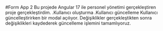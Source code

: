 #Form App 2
Bu projede Angular 17 ile personel yönetimi gerçekleştiren proje gerçekleştirdim.
.Kullanıcı oluşturma
.Kullanıcı güncelleme
Kullanıcı güncelleştirirken bir modal açılıyor. Değişiklikler gerçekleştikten sonra değişiklikleri kaydederek güncelleme işlemini tamamlıyoruz.
